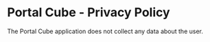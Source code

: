 # Portal Cube - Privacy Policy

The Portal Cube application does not collect any data about the user.
